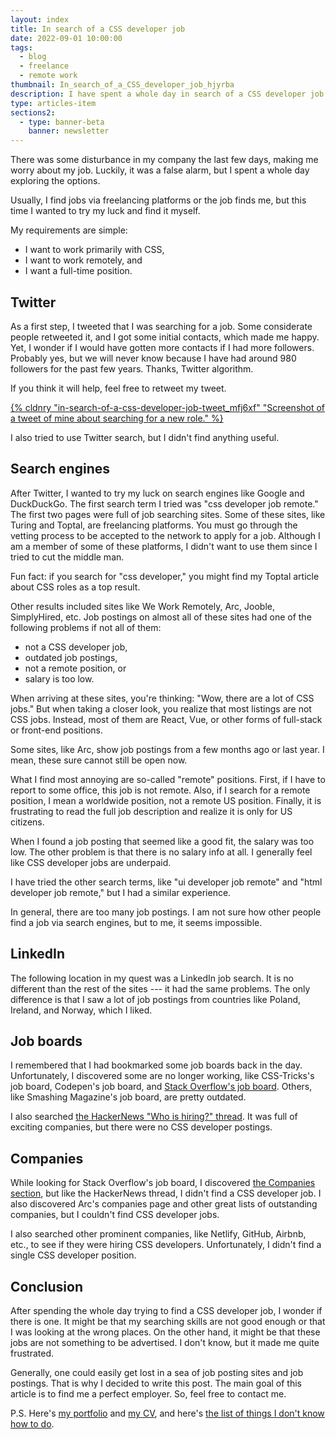 ```yaml
---
layout: index
title: In search of a CSS developer job
date: 2022-09-01 10:00:00
tags:
  - blog
  - freelance
  - remote work
thumbnail: In_search_of_a_CSS_developer_job_hjyrba
description: I have spent a whole day in search of a CSS developer job without any luck.
type: articles-item
sections2:
  - type: banner-beta
    banner: newsletter
---
```


There was some disturbance in my company the last few days, making me worry about my job. Luckily, it was a false alarm, but I spent a whole day exploring the options.

Usually, I find jobs via freelancing platforms or the job finds me, but this time I wanted to try my luck and find it myself.

My requirements are simple:

-   I want to work primarily with CSS,
-   I want to work remotely, and
-   I want a full-time position.

## Twitter

As a first step, I tweeted that I was searching for a job. Some considerate people retweeted it, and I got some initial contacts, which made me happy. Yet, I wonder if I would have gotten more contacts if I had more followers. Probably yes, but we will never know because I have had around 980 followers for the past few years. Thanks, Twitter algorithm.

If you think it will help, feel free to retweet my tweet.

[{% cldnry "in-search-of-a-css-developer-job-tweet_mfj6xf" "Screenshot of a tweet of mine about searching for a new role." %}](https://twitter.com/malimirkeccita/status/1564583796762189826)

I also tried to use Twitter search, but I didn't find anything useful.

## Search engines

After Twitter, I wanted to try my luck on search engines like Google and DuckDuckGo. The first search term I tried was "css developer job remote." The first two pages were full of job searching sites. Some of these sites, like Turing and Toptal, are freelancing platforms. You must go through the vetting process to be accepted to the network to apply for a job. Although I am a member of some of these platforms, I didn't want to use them since I tried to cut the middle man.

Fun fact: if you search for "css developer," you might find my Toptal article about CSS roles as a top result.

Other results included sites like We Work Remotely, Arc, Jooble, SimplyHired, etc. Job postings on almost all of these sites had one of the following problems if not all of them:

-   not a CSS developer job,
-   outdated job postings,
-   not a remote position, or
-   salary is too low.

When arriving at these sites, you're thinking: "Wow, there are a lot of CSS jobs." But when taking a closer look, you realize that most listings are not CSS jobs. Instead, most of them are React, Vue, or other forms of full-stack or front-end positions.

Some sites, like Arc, show job postings from a few months ago or last year. I mean, these sure cannot still be open now.

What I find most annoying are so-called "remote" positions. First, if I have to report to some office, this job is not remote. Also, if I search for a remote position, I mean a worldwide position, not a remote US position. Finally, it is frustrating to read the full job description and realize it is only for US citizens.

When I found a job posting that seemed like a good fit, the salary was too low. The other problem is that there is no salary info at all. I generally feel like CSS developer jobs are underpaid.

I have tried the other search terms, like "ui developer job remote" and "html developer job remote," but I had a similar experience.

In general, there are too many job postings. I am not sure how other people find a job via search engines, but to me, it seems impossible.

## LinkedIn

The following location in my quest was a LinkedIn job search. It is no different than the rest of the sites --- it had the same problems. The only difference is that I saw a lot of job postings from countries like Poland, Ireland, and Norway, which I liked.

## Job boards

I remembered that I had bookmarked some job boards back in the day. Unfortunately, I discovered some are no longer working, like CSS-Tricks's job board, Codepen's job board, and [Stack Overflow's job board](https://goodbyestackoverflowjobs.com/). Others, like Smashing Magazine's job board, are pretty outdated.

I also searched [the HackerNews "Who is hiring?" thread](https://news.ycombinator.com/item?id=32306920). It was full of exciting companies, but there were no CSS developer postings.

## Companies

While looking for Stack Overflow's job board, I discovered [the Companies section](https://stackoverflow.com/jobs/companies), but like the HackerNews thread, I didn't find a CSS developer job. I also discovered Arc's companies page and other great lists of outstanding companies, but I couldn't find CSS developer jobs.

I also searched other prominent companies, like Netlify, GitHub, Airbnb, etc., to see if they were hiring CSS developers. Unfortunately, I didn't find a single CSS developer position.

## Conclusion

After spending the whole day trying to find a CSS developer job, I wonder if there is one. It might be that my searching skills are not good enough or that I was looking at the wrong places. On the other hand, it might be that these jobs are not something to be advertised. I don't know, but it made me quite frustrated.

Generally, one could easily get lost in a sea of job posting sites and job postings. That is why I decided to write this post. The main goal of this article is to find me a perfect employer. So, feel free to contact me.

P.S. Here's [my portfolio](/portfolio/) and [my CV](/silvestar-bistrovic-cv.pdf), and here's [the list of things I don't know how to do](/no-skills/).

